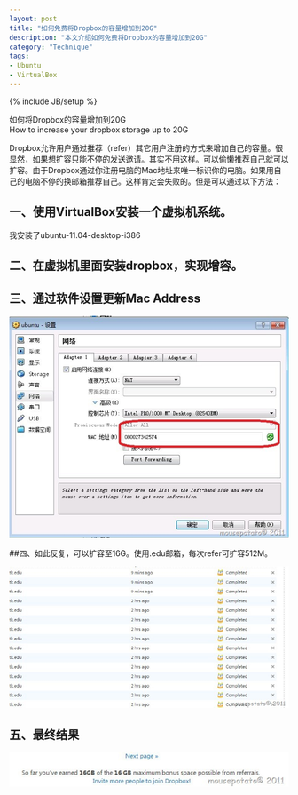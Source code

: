 ```yaml
---
layout: post
title: "如何免费将Dropbox的容量增加到20G"
description: "本文介绍如何免费将Dropbox的容量增加到20G" 
category: "Technique"
tags: 
- Ubuntu
- VirtualBox
---
```

{% include JB/setup %} 

如何将Dropbox的容量增加到20G  
How to increase your dropbox storage up to 20G  

Dropbox允许用户通过推荐（refer）其它用户注册的方式来增加自己的容量。很显然，如果想扩容只能不停的发送邀请。其实不用这样。可以偷懒推荐自己就可以扩容。由于Dropbox通过你注册电脑的Mac地址来唯一标识你的电脑。如果用自己的电脑不停的换邮箱推荐自己。这样肯定会失败的。但是可以通过以下方法：

## 一、使用VirtualBox安装一个虚拟机系统。

我安装了ubuntu-11.04-desktop-i386

## 二、在虚拟机里面安装dropbox，实现增容。

## 三、通过软件设置更新Mac Address

![dropbox](/assets/images/2011/09/update_macaddress.jpg)  

##四、如此反复，可以扩容至16G。使用.edu邮箱，每次refer可扩容512M。

![dropbox2](/assets/images/2011/09/referral_status.jpg)

## 五、最终结果

![dropbox3](/assets/images/2011/09/total_space.jpg)